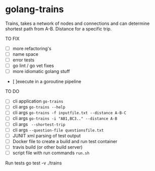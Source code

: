 # golang-trains
Trains, takes a network of nodes and connections and can determine shortest path from A-B. Distance for a specific trip.

TO FIX
- [ ] more refactoring's
- [ ] name space
- [ ] error tests  
- [ ] go lint / go vet fixes
- [ ] more idiomatic golang stuff  
- [ ]execute in a goroutine pipeline

TO DO
- [ ] cli application ```go-trains```  
- [ ] cli args ```go-trains --help```  
- [ ] cli args ```go-trains -f inputfile.txt --distance A-B-C```  
- [ ] cli args ```go-trains -i "AB1,BC3.." --distance A-B```  
- [ ] cli args ``` --shortest-trip```  
- [ ] cli args ```--question-file questionsfile.txt```
- [ ] JUNIT xml parsing of test output
- [ ] Docker file to create a build and run test container
- [ ] travis build (or other build server)
- [ ] script file with run commands ```run.sh```

Run tests
go test -v ./trains
